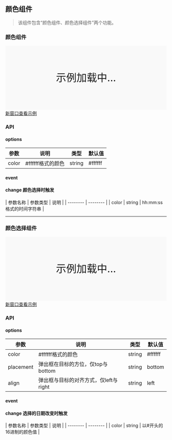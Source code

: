 ## 颜色组件

> 该组件包含“颜色组件、颜色选择组件”两个功能。


### 颜色组件

<div style="position:relative" id="mx_1">
    <iframe src="https://thx.github.io/magix-gallery/?#!/mx-color/index?inline=true&id=mx_1" frameborder="no" style="width:100%;height:200px;" scrolling="no"></iframe>
    <div style="position:absolute;width:100%;height:200px;background-color:#f9f9f9;text-align:center;line-height:200px;font-size:32px;top:0;right:0;left:0;bottom:0">示例加载中...</div>
</div>
<a href="https://thx.github.io/magix-gallery/#!/mx-color/index" target="_blank">新窗口查看示例</a>

### API

#### options
| 参数 | 说明 | 类型 | 默认值 |
| -------- | -------- | -------- | -------- |
| color    | #ffffff格式的颜色 | string | #ffffff |


#### event
#### change 颜色选择时触发

| 参数名称 | 参数类型 | 说明 |
| -------- | -------- |
| color | string | hh:mm:ss格式的时间字符串 |

----

### 颜色选择组件

<div style="position:relative" id="mx_2">
    <iframe src="https://thx.github.io/magix-gallery/?#!/mx-color/picker?inline=true&id=mx_2" frameborder="no" style="width:100%;height:200px;" scrolling="no"></iframe>
    <div style="position:absolute;width:100%;height:200px;background-color:#f9f9f9;text-align:center;line-height:200px;font-size:32px;top:0;right:0;left:0;bottom:0">示例加载中...</div>
</div>
<a href="https://thx.github.io/magix-gallery/#!/mx-color/picker" target="_blank">新窗口查看示例</a>

### API

#### options
| 参数 | 说明 | 类型 | 默认值 |
| -------- | -------- | -------- | -------- |
| color    | #ffffff格式的颜色 | string | #ffffff |
| placement | 弹出框在目标的方位，仅top与bottom | string | bottom |
| align | 弹出框与目标的对齐方式，仅left与right | string | left |


#### event
#### change 选择的日期改变时触发

| 参数名称 | 参数类型 | 说明 |
| -------- | -------- |
| color | string | 以#开头的16进制的颜色值 |
